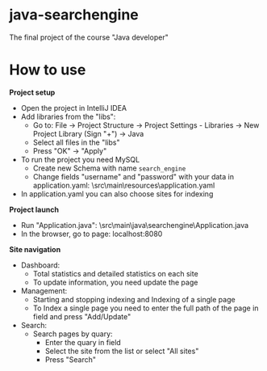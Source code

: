 # java-searchengine
The final project of the course "Java developer"

# How to use

**Project setup**
- Open the project in IntelliJ IDEA
- Add libraries from the "libs":
  - Go to: File -> Project Structure -> Project Settings - Libraries -> New Project Library (Sign "+") -> Java
  - Select all files in the "libs"
  - Press "OK" -> "Apply"
- To run the project you need MySQL
  - Create new Schema with name `search_engine`
  - Change fields "username" and "password" with your data in application.yaml: \src\main\resources\application.yaml
- In application.yaml you can also choose sites for indexing

**Project launch**
- Run "Application.java": \src\main\java\searchengine\Application.java
- In the browser, go to page: localhost:8080

**Site navigation**
- Dashboard:
  - Total statistics and detailed statistics on each site
  - To update information, you need update the page
- Management:
  - Starting and stopping indexing and Indexing of a single page
  - To Index a single page you need to enter the full path of the page in field and press "Add/Update"
- Search:
  - Search pages by quary:
    - Enter the quary in field
    - Select the site from the list or select "All sites"
    - Press "Search"
